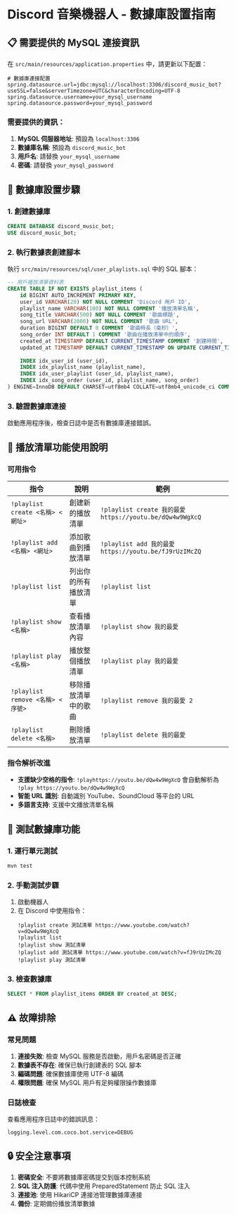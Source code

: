 # Discord 音樂機器人 - 數據庫設置指南

## 📋 需要提供的 MySQL 連接資訊

在 `src/main/resources/application.properties` 中，請更新以下配置：

```properties
# 數據庫連接配置
spring.datasource.url=jdbc:mysql://localhost:3306/discord_music_bot?useSSL=false&serverTimezone=UTC&characterEncoding=UTF-8
spring.datasource.username=your_mysql_username
spring.datasource.password=your_mysql_password
```

### 需要提供的資訊：
1. **MySQL 伺服器地址**: 預設為 `localhost:3306`
2. **數據庫名稱**: 預設為 `discord_music_bot`
3. **用戶名**: 請替換 `your_mysql_username`
4. **密碼**: 請替換 `your_mysql_password`

## 🔧 數據庫設置步驟

### 1. 創建數據庫
```sql
CREATE DATABASE discord_music_bot;
USE discord_music_bot;
```

### 2. 執行數據表創建腳本
執行 `src/main/resources/sql/user_playlists.sql` 中的 SQL 腳本：

```sql
-- 用戶播放清單資料表
CREATE TABLE IF NOT EXISTS playlist_items (
    id BIGINT AUTO_INCREMENT PRIMARY KEY,
    user_id VARCHAR(20) NOT NULL COMMENT 'Discord 用戶 ID',
    playlist_name VARCHAR(100) NOT NULL COMMENT '播放清單名稱',
    song_title VARCHAR(500) NOT NULL COMMENT '歌曲標題',
    song_url VARCHAR(2000) NOT NULL COMMENT '歌曲 URL',
    duration BIGINT DEFAULT 0 COMMENT '歌曲時長（毫秒）',
    song_order INT DEFAULT 1 COMMENT '歌曲在播放清單中的順序',
    created_at TIMESTAMP DEFAULT CURRENT_TIMESTAMP COMMENT '創建時間',
    updated_at TIMESTAMP DEFAULT CURRENT_TIMESTAMP ON UPDATE CURRENT_TIMESTAMP COMMENT '更新時間',
    
    INDEX idx_user_id (user_id),
    INDEX idx_playlist_name (playlist_name),
    INDEX idx_user_playlist (user_id, playlist_name),
    INDEX idx_song_order (user_id, playlist_name, song_order)
) ENGINE=InnoDB DEFAULT CHARSET=utf8mb4 COLLATE=utf8mb4_unicode_ci COMMENT='播放清單項目表';
```

### 3. 驗證數據庫連接
啟動應用程序後，檢查日誌中是否有數據庫連接錯誤。

## 🎵 播放清單功能使用說明

### 可用指令

| 指令 | 說明 | 範例 |
|------|------|------|
| `!playlist create <名稱> <網址>` | 創建新的播放清單 | `!playlist create 我的最愛 https://youtu.be/dQw4w9WgXcQ` |
| `!playlist add <名稱> <網址>` | 添加歌曲到播放清單 | `!playlist add 我的最愛 https://youtu.be/fJ9rUzIMcZQ` |
| `!playlist list` | 列出你的所有播放清單 | `!playlist list` |
| `!playlist show <名稱>` | 查看播放清單內容 | `!playlist show 我的最愛` |
| `!playlist play <名稱>` | 播放整個播放清單 | `!playlist play 我的最愛` |
| `!playlist remove <名稱> <序號>` | 移除播放清單中的歌曲 | `!playlist remove 我的最愛 2` |
| `!playlist delete <名稱>` | 刪除播放清單 | `!playlist delete 我的最愛` |

### 指令解析改進
- **支援缺少空格的指令**: `!playhttps://youtu.be/dQw4w9WgXcQ` 會自動解析為 `!play https://youtu.be/dQw4w9WgXcQ`
- **智能 URL 識別**: 自動識別 YouTube、SoundCloud 等平台的 URL
- **多語言支持**: 支援中文播放清單名稱

## 🧪 測試數據庫功能

### 1. 運行單元測試
```bash
mvn test
```

### 2. 手動測試步驟
1. 啟動機器人
2. 在 Discord 中使用指令：
   ```
   !playlist create 測試清單 https://www.youtube.com/watch?v=dQw4w9WgXcQ
   !playlist list
   !playlist show 測試清單
   !playlist add 測試清單 https://www.youtube.com/watch?v=fJ9rUzIMcZQ
   !playlist play 測試清單
   ```

### 3. 檢查數據庫
```sql
SELECT * FROM playlist_items ORDER BY created_at DESC;
```

## ⚠️ 故障排除

### 常見問題

1. **連接失敗**: 檢查 MySQL 服務是否啟動，用戶名密碼是否正確
2. **數據表不存在**: 確保已執行創建表的 SQL 腳本
3. **編碼問題**: 確保數據庫使用 UTF-8 編碼
4. **權限問題**: 確保 MySQL 用戶有足夠權限操作數據庫

### 日誌檢查
查看應用程序日誌中的錯誤訊息：
```
logging.level.com.coco.bot.service=DEBUG
```

## 🔒 安全注意事項

1. **密碼安全**: 不要將數據庫密碼提交到版本控制系統
2. **SQL 注入防護**: 代碼中使用 PreparedStatement 防止 SQL 注入
3. **連接池**: 使用 HikariCP 連接池管理數據庫連接
4. **備份**: 定期備份播放清單數據